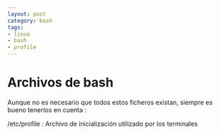 ```yaml
---
layout: post
category: bash
tags: 
- linux
- bash
- profile
---
```


# Archivos de bash
Aunque no es necesario que todos estos ficheros existan, siempre es bueno tenerlos en cuenta : 

/etc/profile 
  : Archivo de inicialización utilizado por los terminales
